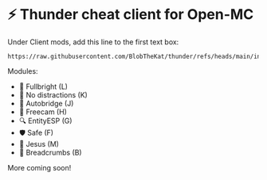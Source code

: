 # ⚡ Thunder cheat client for Open-MC

Under Client mods, add this line to the first text box:
```
https://raw.githubusercontent.com/BlobTheKat/thunder/refs/heads/main/index.js^1
```

Modules:
- 🔦 Fullbright (L)
- 🚫 No distractions (K)
- 🌉 Autobridge (J)
- 🎥 Freecam (H)
- 🔍 EntityESP (G)
- 🛡️ Safe (F)
- 🌊 Jesus (M)
- 🥖 Breadcrumbs (B)

More coming soon!
